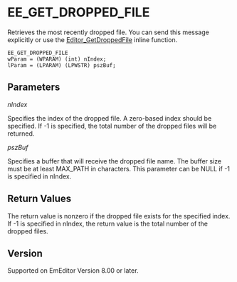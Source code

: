 # EE\_GET\_DROPPED\_FILE

Retrieves the most recently dropped file. You can send
this message explicitly or use the
[Editor\_GetDroppedFile](../macro/editor_getdroppedfile) inline function.

```
EE_GET_DROPPED_FILE
wParam = (WPARAM) (int) nIndex;
lParam = (LPARAM) (LPWSTR) pszBuf;
```

## Parameters

_nIndex_

Specifies the index of the dropped file. A
zero-based index should be specified. If
-1 is specified, the total number of
the dropped files will be returned.

_pszBuf_

Specifies a buffer that will receive the dropped file
name. The buffer
size must be at least MAX\_PATH in
characters. This parameter can be NULL if -1 is
specified in nIndex.

## Return Values

The return value is nonzero if the dropped file exists for
the specified index. If -1 is specified in nIndex, the return value is the
total number of the dropped files.

## Version

Supported on EmEditor Version 8.00 or later.
